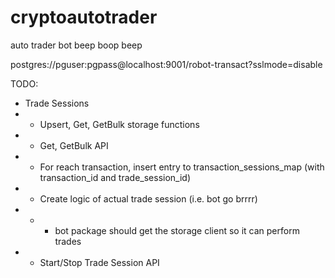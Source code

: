 # cryptoautotrader
auto trader bot beep boop beep

postgres://pguser:pgpass@localhost:9001/robot-transact?sslmode=disable

TODO:
- Trade Sessions
- - Upsert, Get, GetBulk storage functions
- - Get, GetBulk API
- - For reach transaction, insert entry to transaction_sessions_map (with transaction_id and trade_session_id)
- - Create logic of actual trade session (i.e. bot go brrrr)
- - - bot package should get the storage client so it can perform trades
- - Start/Stop Trade Session API
